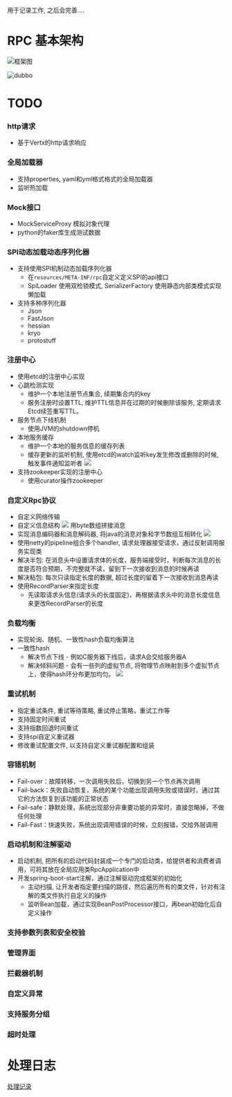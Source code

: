 用于记录工作, 之后会完善....
# RPC 基本架构
![框架图](doc/framework.png "基本框架")

![dubbo](doc/dubboframework.png "设计思路")
# TODO
### http请求
- 基于Vertx的http请求响应
### 全局加载器 
- 支持properties, yaml和yml格式格式的全局加载器
- 监听热加载 
### Mock接口
 - MockServiceProxy 模拟对象代理
 - python的faker库生成测试数据 
### SPI动态加载动态序列化器
 - 支持使用SPI机制动态加载序列化器 
   - 在`resources/META-INF/rpc`自定义定义SPI的api接口
   - SpiLoader 使用双检锁模式, SerializerFactory 使用静态内部类模式实现懒加载
 - 支持多种序列化器
   - Json
   - FastJson
   - hessian
   - kryo
   - protostuff
### 注册中心
- 使用etcd的注册中心实现
- 心跳检测实现
  - 维护一个本地注册节点集合, 续期集合内的key
  - 服务注册时设置TTL, 维护TTL信息并在过期的时候删除该服务, 定期请求Etcd续签重写TTL。
- 服务节点下线机制
  - 使用JVM的shutdown停机
- 本地服务缓存
  - 维护一个本地的服务信息的缓存列表
  - 缓存更新的监听机制, 使用etcd的watch监听key发生修改或删除的时候, 触发事件通知监听者
    ![](doc/etcd_watch.png)
- 支持zookeeper实现的注册中心
  - 使用curator操作zookeeper
### 自定义Rpc协议
- 自定义网络传输
- 自定义信息结构
  ![](doc/rpc_proto.png)
  用byte数组拼接消息
- 实现消息编码器和消息解码器, 将java的消息对象和字节数组互相转化
    ![](doc/encoder_decoder.png)
- 使用netty的pipeline组合多个handler, 请求处理器接受请求，通过反射调用服务实现类
- 解决半包: 在消息头中设置请求体的长度，服务端接受时，判断每次消息的长度是否符合预期，不完整就不读，留到下一次接收到消息的时候再读
- 解决粘包: 每次只读指定长度的数据, 超过长度的留着下一次接收到消息再读
- 使用RecordParser来指定长度
  - 先读取请求头信息(请求头的长度固定)，再根据请求头中的消息长度信息来更改RecordParser的长度
### 负载均衡
 - 实现轮询、随机、一致性hash负载均衡算法
 - 一致性hash
   - 解决节点下线 - 例如C服务器下线后，请求A会交给服务器A
   - 解决倾斜问题 - 会有一些列的虚拟节点, 将物理节点映射到多个虚拟节点上，使得hash环分布更加均匀。
    ![](doc/consistent_hash.png)
### 重试机制
- 指定重试条件, 重试等待策略, 重试停止策略，重试工作等
- 支持固定时间重试
- 支持指数回退时间重试
- 支持spi自定义重试器
- 修改重试配置文件, 以支持自定义重试器配置和组装
### 容错机制
- Fail-over：故障转移，一次调用失败后，切换到另一个节点再次调用
- Fail-back：失败自动恢复，系统的某个功能出现调用失败或错误时，通过其它的方法恢复到该功能的正常状态
- Fail-safe：静默处理，系统出现部分非重要功能的异常时，直接忽略掉，不做任何处理
- Fail-Fast：快速失败，系统出现调用错误的时候，立刻报错，交给外层调用
### 启动机制和注解驱动
- 启动机制, 把所有的启动代码封装成一个专门的启动类，给提供者和消费者调用，可将其放在全局应用类RpcApplication中
- 开发spring-boot-start注解，通过注解驱动完成框架的初始化
  - 主动扫描, 让开发者指定要扫描的路径，然后遍历所有的类文件，针对有注解的类文件执行自定义的操作
  - 监听Bean加载，通过实现BeanPostProcessor接口，再bean初始化后自定义操作

### 支持参数列表和安全校验
### 管理界面
### 拦截器机制
### 自定义异常
### 支持服务分组
### 超时处理

# 处理日志
[处理记录](doc/debug_log.md)
